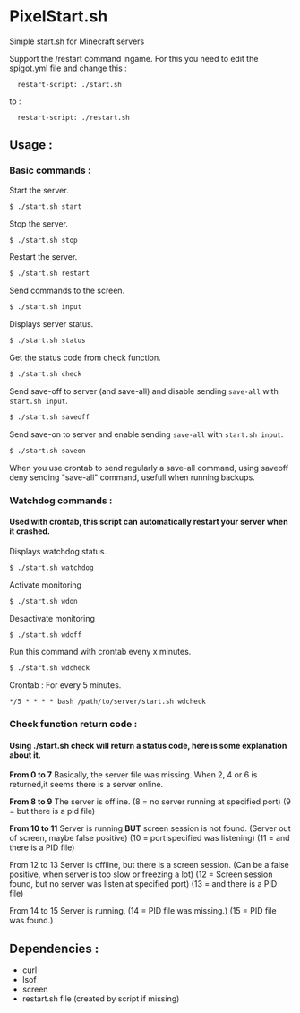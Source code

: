 # PixelStart.sh
Simple start.sh for Minecraft servers

Support the /restart command ingame.
For this you need to edit the spigot.yml file and change this :
```
  restart-script: ./start.sh
```
to :
```
  restart-script: ./restart.sh
```

## Usage :
### Basic commands :

Start the server.
```bash
$ ./start.sh start
```
Stop the server.
```bash
$ ./start.sh stop
```
Restart the server.
```bash
$ ./start.sh restart
```
Send commands to the screen.
```bash
$ ./start.sh input
```
Displays server status.
```bash
$ ./start.sh status
```
Get the status code from check function.
```bash
$ ./start.sh check
```
Send save-off to server (and save-all) and disable sending `save-all` with `start.sh input`.
```bash
$ ./start.sh saveoff
```
Send save-on to server and enable sending `save-all` with `start.sh input`.
```bash
$ ./start.sh saveon
```
When you use crontab to send regularly a save-all command, using saveoff deny sending "save-all" command, usefull when running backups.

### Watchdog commands :
#### Used with crontab, this script can automatically restart your server when it crashed.

Displays watchdog status.
```bash
$ ./start.sh watchdog
```

Activate monitoring
```bash
$ ./start.sh wdon
```

Desactivate monitoring
```bash
$ ./start.sh wdoff
```

Run this command with crontab eveny x minutes.
```bash
$ ./start.sh wdcheck
```
Crontab : For every 5 minutes.
```
*/5 * * * * bash /path/to/server/start.sh wdcheck
```
### Check function return code :
#### Using ./start.sh check will return a status code, here is some explanation about it.
**From 0 to 7**
Basically, the server file was missing.
When 2, 4 or 6 is returned,it seems there is a server online.

**From 8 to 9**
The server is offline.
(8 = no server running at specified port)
(9 = but there is a pid file)

**From 10 to 11**
Server is running **BUT** screen session is not found. (Server out of screen, maybe false positive)
(10 = port specified was listening)
(11 = and there is a PID file)

From 12 to 13
Server is offline, but there is a screen session. (Can be a false positive, when server is too slow or freezing a lot)
(12 = Screen session found, but no server was listen at specified port)
(13 = and there is a PID file)

From 14 to 15
Server is running.
(14 = PID file was missing.)
(15 = PID file was found.)

## Dependencies :
* curl
* lsof
* screen
* restart.sh file (created by script if missing)

